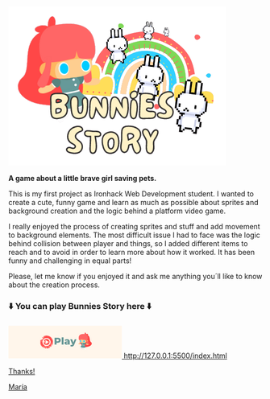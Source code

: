  
 ![bunnies_logo](https://github.com/MaGaBoo/ironhack-videogame-project/blob/master/assets/images/Game%20logo_cut.png)
 
**A game about a little brave girl saving pets.**

This is my first project as Ironhack Web Development student. 
I wanted to create a cute, funny game and learn as much as possible about sprites and background creation and the logic behind a platform video game.

I really enjoyed the process of creating sprites and stuff and add movement to background elements. The most difficult issue I had to face was the logic behind collision between player and things, so I added different items to reach and to avoid in order to learn more about how it worked. It has been funny and challenging in equal parts!

Please, let me know if you enjoyed it and ask me anything you´ll like to know about the creation process.

 ### ⬇️ You can play Bunnies Story here ⬇️ <h3>

<a href="http://127.0.0.1:5500/index.html" rel="nofollow">
 <img src="https://github.com/MaGaBoo/ironhack-videogame-project/blob/master/assets/images/Play.png">
 http://127.0.0.1:5500/index.html

Thanks!

María

